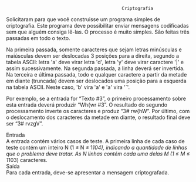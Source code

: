                                                 Criptografia

Solicitaram para que você construisse um programa simples de criptografia. Este programa deve possibilitar enviar mensagens codificadas sem que alguém consiga lê-las. O processo é muito simples. São feitas três passadas em todo o texto.

Na primeira passada, somente caracteres que sejam letras minúsculas e maiúsculas devem ser deslocadas 3 posições para a direita, segundo a tabela ASCII: letra 'a' deve virar letra 'd', letra 'y' deve virar caractere '|' e assim sucessivamente. Na segunda passada, a linha deverá ser invertida. Na terceira e última passada, todo e qualquer caractere a partir da metade em diante (truncada) devem ser deslocados uma posição para a esquerda na tabela ASCII. Neste caso, 'b' vira 'a' e 'a' vira '`'.

Por exemplo, se a entrada for “Texto #3”, o primeiro processamento sobre esta entrada deverá produzir “Wh{wr #3”. O resultado do segundo processamento inverte os caracteres e produz “3# rw{hW”. Por último, com o deslocamento dos caracteres da metade em diante, o resultado final deve ser “3# rvzgV”.

Entrada<br>
A entrada contém vários casos de teste. A primeira linha de cada caso de teste contém um inteiro N (1 ≤ N ≤ 1*104), indicando a quantidade de linhas que o problema deve tratar. As N linhas contém cada uma delas M (1 ≤ M ≤ 1*103) caracteres.<br>
Saída<br>
Para cada entrada, deve-se apresentar a mensagem criptografada.
